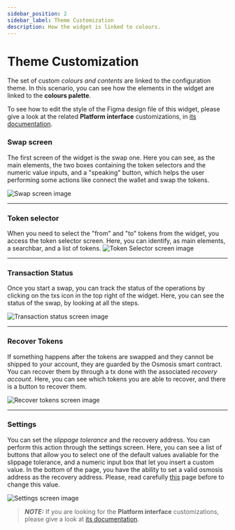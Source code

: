```yaml
---
sidebar_position: 2
sidebar_label: Theme Customization
description: How the widget is linked to colours.
---
```


# Theme Customization

The set of custom *colours and contents* are linked to the configuration theme.
In this scenario, you can see how the elements in the widget are linked to the 
**colours palette**.

To see how to edit the style of the Figma design file of this widget, please 
give a look at the related **Platform interface** customizations, in
[its documentation](../../frontend-platform-interface/customization-guide/design-customization).

### Swap screen
The first screen of the widget is the swap one. Here you can see, as the main
elements, the two boxes containing the token selectors and the numeric value 
inputs, and a "speaking" button, which helps the user performing some actions
like connect the wallet and swap the tokens.

![Swap screen image](/img/user-interface-setup/widget/customizability/1.png "swap screen")

* * *

### Token selector
When you need to select the "from" and "to" tokens from the widget, you access
the token selector screen. Here, you can identify, as main elements, a 
searchbar, and a list of tokens.
![Token Selector screen image](/img/user-interface-setup/widget/customizability/2.png "select token screen")

* * *

### Transaction Status
Once you start a swap, you can track the status of the operations by clicking 
on the txs icon in the top right of the widget. Here, you can see the status of
the swap, by looking at all the steps.

![Transaction status screen image](/img/user-interface-setup/widget/customizability/3.png "transaction status screen")

* * *

### Recover Tokens
If something happens after the tokens are swapped and they cannot be shipped to
your account, they are guarded by the Osmosis smart contract. You can recover 
them by through a tx done with the associated *recovery account*. Here, you can
see which tokens you are able to recover, and there is a button to recover them.

![Recover tokens screen image](/img/user-interface-setup/widget/customizability/4.png "recover tokens screen")

* * *

### Settings
You can set the *slippage tolerance* and the recovery address. You can perform 
this action through the settings screen. Here, you can see a list of buttons 
that allow you to select one of the default values avaliable for the slippage 
tolerance, and a numeric input box that let you insert a custom value. In the 
bottom of the page, you have the ability to set a valid osmosis address as the
recovery address. Please, read carefully 
[this](./../../../user-guide/recovery-address) page before to change this value.

![Settings screen image](/img/user-interface-setup/widget/customizability/5.png "settings screen")

> **_NOTE:_** If you are looking for the **Platform interface** customizations, please give
> a look at 
> [its documentation](../../frontend-platform-interface/customization-guide/theme-customization).
